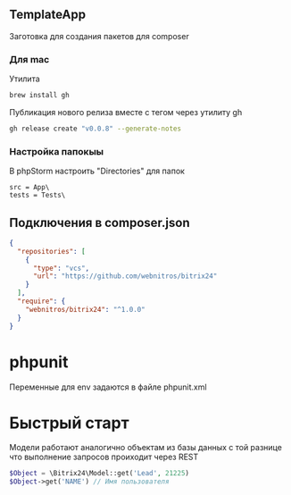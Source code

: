 ## TemplateApp

Заготовка для создания пакетов для composer

### Для mac

Утилита

```bash
brew install gh
```

Публикация нового релиза вместе с тегом через утилиту gh

```bash
gh release create "v0.0.8" --generate-notes
```

### Настройка папокыы

В phpStorm настроить "Directories" для папок

```http request
src = App\
tests = Tests\
```

## Подключения в composer.json

```json
{
  "repositories": [
    {
      "type": "vcs",
      "url": "https://github.com/webnitros/bitrix24"
    }
  ],
  "require": {
    "webnitros/bitrix24": "^1.0.0"
  }
}
```

# phpunit

Переменные для env задаются в файле phpunit.xml

# Быстрый старт

Модели работают аналогично объектам из базы данных с той разнице что выполнение запросов проиходит через REST

```php
$Object = \Bitrix24\Model::get('Lead', 21225)
$Object->get('NAME') // Имя пользователя
```
